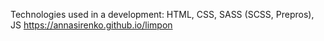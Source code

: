 Technologies used in a development: HTML, CSS, SASS (SCSS, Prepros), JS
https://annasirenko.github.io/limpon
